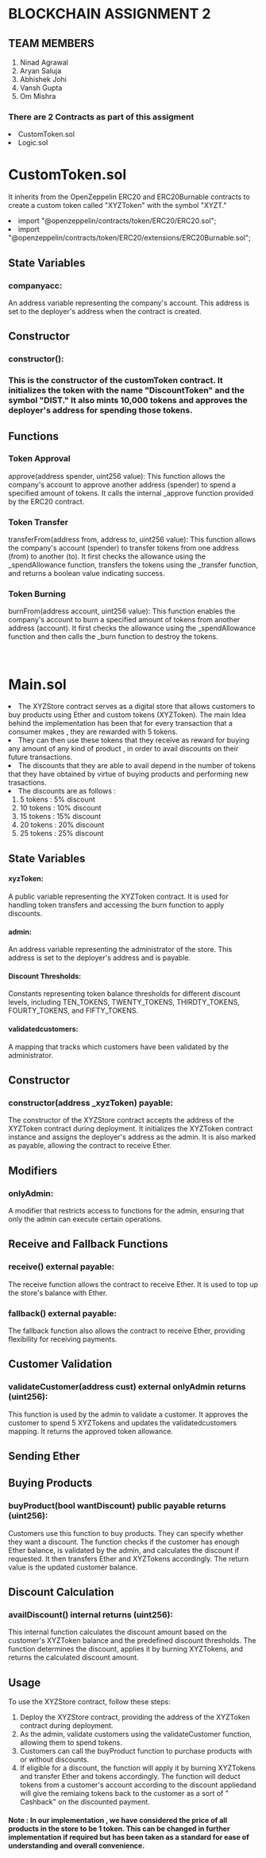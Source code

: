 # BLOCKCHAIN ASSIGNMENT 2

## TEAM MEMBERS

<ol> 
<li> Ninad Agrawal
<li> Aryan Saluja
<li> Abhishek Johi
<li> Vansh Gupta
<li> Om Mishra
</ol>

### There are 2 Contracts as part of this assigment

 <li> CustomToken.sol
 <li> Logic.sol

<br>

# CustomToken.sol

 <p> It inherits from the OpenZeppelin ERC20 and ERC20Burnable contracts to create a custom token called "XYZToken" with the symbol "XYZT." 
<li>import "@openzeppelin/contracts/token/ERC20/ERC20.sol";
<li>import "@openzeppelin/contracts/token/ERC20/extensions/ERC20Burnable.sol";

## State Variables

<h3>companyacc:</h3> 
An address variable representing the company's account. This address is set to the deployer's address when the contract is created.

## Constructor

<h3>constructor():<h3> 
This is the constructor of the customToken contract. It initializes the token with the name "DiscountToken" and the symbol "DIST." It also mints 10,000 tokens and approves the deployer's address for spending those tokens.

## Functions

### Token Approval

approve(address spender, uint256 value): This function allows the company's account to approve another address (spender) to spend a specified amount of tokens. It calls the internal \_approve function provided by the ERC20 contract.

### Token Transfer

transferFrom(address from, address to, uint256 value): This function allows the company's account (spender) to transfer tokens from one address (from) to another (to). It first checks the allowance using the \_spendAllowance function, transfers the tokens using the \_transfer function, and returns a boolean value indicating success.

### Token Burning

burnFrom(address account, uint256 value): This function enables the company's account to burn a specified amount of tokens from another address (account). It first checks the allowance using the \_spendAllowance function and then calls the \_burn function to destroy the tokens.

<br>

# Main.sol

<p>
<li>The XYZStore contract serves as a digital store that allows customers to buy products using Ether and custom tokens (XYZToken). The main Idea behind the implementation has been that for every transaction that a consumer makes , they are rewarded with 5 tokens.<li>They can then use these tokens that they receive as reward for buying any amount of any kind of product , in order to avail discounts on their future transactions.
<li>The discounts that they are able to avail depend in the number of tokens that they have obtained by virtue of buying products and performing new trasactions.
<li>The discounts are as follows :
        <ol>
        <li> 5 tokens : 5% discount
        <li> 10 tokens : 10% discount
        <li> 15 tokens : 15% discount
        <li> 20 tokens : 20% discount
        <li> 25 tokens : 25% discount
        </ol>
</p>

## State Variables

#### xyzToken:

A public variable representing the XYZToken contract. It is used for handling token transfers and accessing the burn function to apply discounts.

#### admin:

An address variable representing the administrator of the store. This address is set to the deployer's address and is payable.

#### Discount Thresholds:

Constants representing token balance thresholds for different discount levels, including TEN_TOKENS, TWENTY_TOKENS, THIRDTY_TOKENS, FOURTY_TOKENS, and FIFTY_TOKENS.

#### validatedcustomers:

A mapping that tracks which customers have been validated by the administrator.

## Constructor

### constructor(address \_xyzToken) payable:

The constructor of the XYZStore contract accepts the address of the XYZToken contract during deployment. It initializes the XYZToken contract instance and assigns the deployer's address as the admin. It is also marked as payable, allowing the contract to receive Ether.

## Modifiers

### onlyAdmin:

A modifier that restricts access to functions for the admin, ensuring that only the admin can execute certain operations.

## Receive and Fallback Functions

### receive() external payable:

The receive function allows the contract to receive Ether. It is used to top up the store's balance with Ether.

### fallback() external payable:

The fallback function also allows the contract to receive Ether, providing flexibility for receiving payments.

## Customer Validation

### validateCustomer(address cust) external onlyAdmin returns (uint256):

This function is used by the admin to validate a customer. It approves the customer to spend 5 XYZTokens and updates the validatedcustomers mapping. It returns the approved token allowance.

## Sending Ether

## Buying Products

### buyProduct(bool wantDiscount) public payable returns (uint256):

Customers use this function to buy products. They can specify whether they want a discount. The function checks if the customer has enough Ether balance, is validated by the admin, and calculates the discount if requested. It then transfers Ether and XYZTokens accordingly. The return value is the updated customer balance.

## Discount Calculation

### availDiscount() internal returns (uint256):

This internal function calculates the discount amount based on the customer's XYZToken balance and the predefined discount thresholds. The function determines the discount, applies it by burning XYZTokens, and returns the calculated discount amount.

## Usage

To use the XYZStore contract, follow these steps:

<ol>
<li>Deploy the XYZStore contract, providing the address of the XYZToken contract during deployment.
<li>As the admin, validate customers using the validateCustomer function, allowing them to spend tokens.
<li>Customers can call the buyProduct function to purchase products with or without discounts.
<li>If eligible for a discount, the function will apply it by burning XYZTokens and transfer Ether and tokens accordingly. The function will deduct tokens from a customer's account according to the discount appliedand will give the remiaing tokens back to the customer as a sort of " Cashback" on the discounted payment.
</ol>

#### Note : In our implementation , we have considered the price of all products in the store to be 1 token. This can be changed in further implementation if required but has been taken as a standard for ease of understanding and overall convenience.
